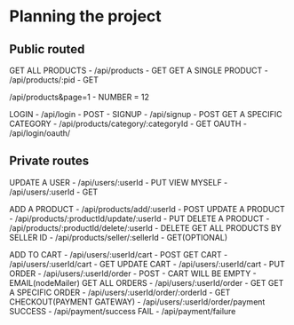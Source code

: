# Planning the project

## Public routed

GET ALL PRODUCTS - /api/products - GET
GET A SINGLE PRODUCT - /api/products/:pid - GET

<!-- PAGING -->

/api/products&page=1 - NUMBER = 12

LOGIN - /api/login - POST - <token>
SIGNUP - /api/signup - POST
GET A SPECIFIC CATEGORY - /api/products/category/:categoryId - GET
OAUTH - /api/login/oauth/

## Private routes

<!-- //Normal User(BUYER) -->

UPDATE A USER - /api/users/:userId - PUT
VIEW MYSELF - /api/users/:userId - GET

<!-- //SELLER -->

ADD A PRODUCT - /api/products/add/:userId - POST
UPDATE A PRODUCT - /api/products/:productId/update/:userId - PUT
DELETE A PRODUCT - /api/products/:productId/delete/:userId - DELETE
GET ALL PRODUCTS BY SELLER ID - /api/products/seller/:sellerId - GET(OPTIONAL)

<!-- //BOTH -->

ADD TO CART - /api/users/:userId/cart - POST
GET CART - /api/users/:userId/cart - GET
UPDATE CART - /api/users/:userId/cart - PUT
ORDER - /api/users/:userId/order - POST - CART WILL BE EMPTY - EMAIL(nodeMailer)
GET ALL ORDERS - /api/users/:userId/order - GET
GET A SPECIFIC ORDER - /api/users/:userId/order/:orderId - GET
CHECKOUT(PAYMENT GATEWAY) - /api/users/:userId/order/payment
SUCCESS - /api/payment/success
FAIL - /api/payment/failure
